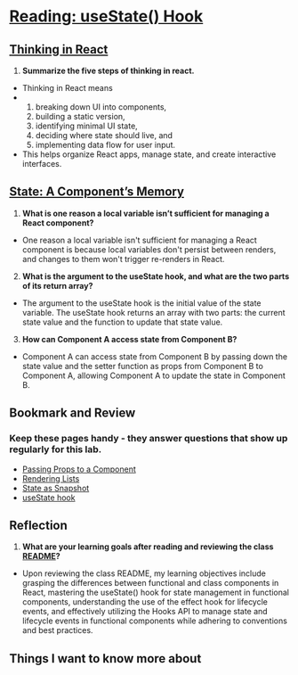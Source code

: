 # [Reading: useState() Hook](https://github.com/codefellows/seattle-code-javascript-401d59/tree/main/class-27)

## [Thinking in React](https://react.dev/learn/thinking-in-react)
1. **Summarize the five steps of thinking in react.**
* Thinking in React means
* 1. breaking down UI into components,
  2. building a static version,
  3. identifying minimal UI state,
  4. deciding where state should live, and
  5. implementing data flow for user input.
* This helps organize React apps, manage state, and create interactive interfaces.

## [State: A Component’s Memory](https://react.dev/learn/state-a-components-memory)
1. **What is one reason a local variable isn’t sufficient for managing a React component?**
* One reason a local variable isn't sufficient for managing a React component is because local variables don't persist between renders, and changes to them won't trigger re-renders in React.
2. **What is the argument to the useState hook, and what are the two parts of its return array?**
* The argument to the useState hook is the initial value of the state variable. The useState hook returns an array with two parts: the current state value and the function to update that state value.
3. **How can Component A access state from Component B?**
* Component A can access state from Component B by passing down the state value and the setter function as props from Component B to Component A, allowing Component A to update the state in Component B.

## Bookmark and Review
### Keep these pages handy - they answer questions that show up regularly for this lab.
* [Passing Props to a Component](https://react.dev/learn/passing-props-to-a-component)
* [Rendering Lists](https://react.dev/learn/rendering-lists)
* [State as Snapshot](https://react.dev/learn/state-as-a-snapshot)
* [useState hook](https://react.dev/reference/react/useState)

## Reflection
1. **What are your learning goals after reading and reviewing the class [README](https://codefellows.github.io/code-401-javascript-guide/curriculum/class-27/)?** 
* Upon reviewing the class README, my learning objectives include grasping the differences between functional and class components in React, mastering the useState() hook for state management in functional components, understanding the use of the effect hook for lifecycle events, and effectively utilizing the Hooks API to manage state and lifecycle events in functional components while adhering to conventions and best practices.

## Things I want to know more about
